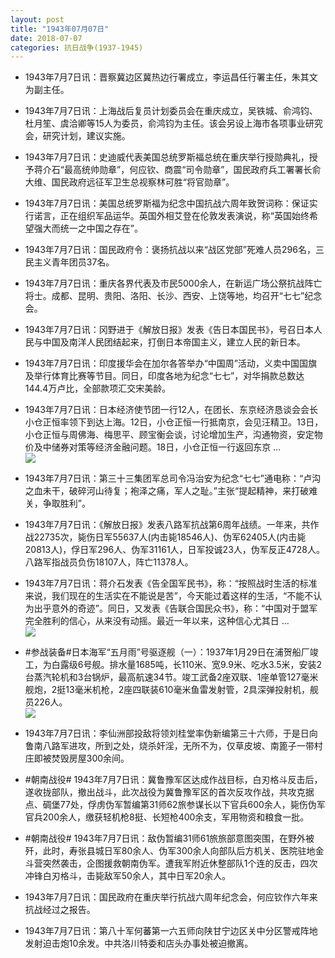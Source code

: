 ```yaml
---
layout: post
title: "1943年07月07日"
date: 2018-07-07
categories: 抗日战争(1937-1945)
---
```


<meta name="referrer" content="no-referrer" />

- 1943年7月7日讯：晋察冀边区冀热边行署成立，李运昌任行署主任，朱其文为副主任。 

- 1943年7月7日讯：上海战后复员计划委员会在重庆成立，吴铁城、俞鸿钧、杜月笙、虞洽卿等15人为委员，俞鸿钧为主任。该会另设上海市各项事业研究会，研究计划，建议实施。 

- 1943年7月7日讯：史迪威代表美国总统罗斯福总统在重庆举行授勋典礼，授予蒋介石“最高统帅勋章”，何应钦、商震“司令勋章”，国民政府兵工署署长俞大维、国民政府远征军卫生总视察林可胜“将官勋章”。 

- 1943年7月7日讯：美国总统罗斯福为纪念中国抗战六周年致贺词称：保证实行诺言，正在组织军品运华。英国外相艾登在伦敦发表演说，称“英国始终希望强大而统一之中国之存在”。 

- 1943年7月7日讯：国民政府令：褒扬抗战以来“战区党部”死难人员296名，三民主义青年团员37名。 

- 1943年7月7日讯：重庆各界代表及市民5000余人，在新运广场公祭抗战阵亡将士。成都、昆明、贵阳、洛阳、长沙、西安、上饶等地，均召开“七七”纪念会。 

- 1943年7月7日讯：冈野进于《解放日报》发表《告日本国民书》，号召日本人民与中国及南洋人民团结起来，打倒日本帝国主义，建立人民的新日本。 

- 1943年7月7日讯：印度援华会在加尔各答举办“中国周”活动，义卖中国国旗及举行体育比赛等节目。同日，印度各地为纪念“七七”，对华捐款总数达144.4万卢比，全部款项汇交宋美龄。 

- 1943年7月7日讯：日本经济使节团一行12人，在团长、东京经济恳谈会会长小仓正恒率领下到达上海。12日，小仓正恒一行抵南京，会见汪精卫。13日，小仓正恒与周佛海、梅思平、顾宝衡会谈，讨论增加生产，沟通物资，安定物价及中储券对策等经济金融问题。18日，小仓正恒一行返回东京 ... <br/><img src="https://wx1.sinaimg.cn/large/aca367d8ly1ft17o21fozj20c80aymx9.jpg" />

- 1943年7月7日讯：第三十三集团军总司令冯治安为纪念“七七”通电称：“卢沟之血未干，破碎河山待复；袍泽之痛，军人之耻。”主张“提起精神，来打破难关，争取胜利”。 

- 1943年7月7日讯：《解放日报》发表八路军抗战第6周年战绩。一年来，共作战22735次，毙伤日军55637人(内击毙18546人)、伪军62405人(内击毙20813人)，俘日军296人、伪军31161人，日军投诚23人，伪军反正4728人。八路军指战员负伤18107人，阵亡11378人。 

- 1943年7月7日讯：蒋介石发表《告全国军民书》，称：“按照战时生活的标准来说，我们现在的生活实在不能说是苦”，今天能过着这样的生活，“不能不认为出乎意外的奇迹”。同日，又发表《告联合国民众书》，称：“中国对于盟军完全胜利的信心，从来没有动摇。最近一年以来，这种信心尤其日 ... <br/><img src="https://wx3.sinaimg.cn/large/aca367d8ly1ft14770ai4j20c809zt8r.jpg" />

- #参战装备#日本海军“五月雨”号驱逐舰（一）：1937年1月29日在浦贺船厂竣工，为白露级6号舰。排水量1685吨，长110米、宽9.9米、吃水3.5米，安装2台蒸汽轮机和3台锅炉，最高航速34节。竣工武备2座双联、1座单管127毫米舰炮，2挺13毫米机枪，2座四联装610毫米鱼雷发射管，2具深弹投射机，舰员226人。 <br/><img src="https://wx4.sinaimg.cn/large/aca367d8ly1ft12gwvcd2j20dw0pv0y8.jpg" />

- 1943年7月7日讯：李仙洲部投敌将领刘桂堂率伪新编第三十六师，于是日向鲁南八路军进攻，所到之处，烧杀奸淫，无所不为，仅草皮坡、南篦子一带村庄即被焚毁房屋300余间。 

- #朝南战役# 1943年7月7日讯：冀鲁豫军区达成作战目标，白刃格斗反击后，遂收拢部队，撤出战斗，此次战役为冀鲁豫军区的首次反攻作战，共攻克据点、碉堡77处，俘虏伪军暂编第31师62旅参谋长以下官兵600余人，毙伤伪军官兵200余人，缴获轻机枪8挺、长短枪400余支，军用物资和粮食一批。 

- #朝南战役# 1943年7月7日讯：敌伪暂编31师61旅旅部意图突围，在野外被歼，此时，寿张县城日军80余人、伪军300余人向部队后方机关、医院驻地金斗营突然袭击，企图援救朝南伪军。遭我军附近休整部队1个连的反击，四次冲锋白刃格斗，击毙敌军50余人，其中日军20余人。 

- 1943年7月7日讯：国民政府在重庆举行抗战六周年纪念会，何应钦作六年来抗战经过之报告。 

- 1943年7月7日讯：第八十军何蕃第一六五师向陕甘宁边区关中分区警戒阵地发射迫击炮10余发。中共洛川特委和店头办事处被迫撤离。 

